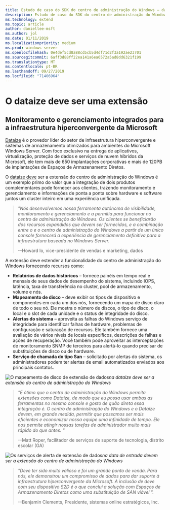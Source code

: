 ```yaml
---
title: Estudo de caso do SDK do centro de administração do Windows – dados
description: Estudo de caso do SDK do centro de administração do Windows – dados
ms.technology: extend
ms.topic: article
author: daniellee-msft
ms.author: jol
ms.date: 01/11/2019
ms.localizationpriority: medium
ms.prod: windows-server
ms.openlocfilehash: 0e4def5cd8a88cd5cb5d4df71d2f3a192ae23701
ms.sourcegitcommit: 6aff3d88ff22ea141a6ea6572a5ad8dd6321f199
ms.translationtype: MT
ms.contentlocale: pt-BR
ms.lasthandoff: 09/27/2019
ms.locfileid: "71406964"
---
```

# <a name="dataon-must-extension"></a>O dataize deve ser uma extensão

## <a name="integrated-monitoring-and-management-for-microsoft-hyper-converged-infrastructure"></a>Monitoramento e gerenciamento integrados para a infraestrutura hiperconvergente da Microsoft

[Dataize](http://www.dataonstorage.com/) é o provedor líder do setor de infraestrutura hiperconvergente e sistemas de armazenamento otimizados para ambientes do Microsoft Windows Server. Com foco exclusivo na entrega de aplicativos, virtualização, proteção de dados e serviços de nuvem híbridos da Microsoft, ele tem mais de 650 implantações corporativas e mais de 120PB de implantações de Espaços de Armazenamento Diretos.

O [dataize deve](http://www.dataonstorage.com/must) ser a extensão do centro de administração do Windows é um exemplo primo do valor que a integração de dois produtos complementares pode fornecer aos clientes, trazendo monitoramento e gerenciamento e informações de ponta a ponta sobre hardware e software juntos um cluster inteiro em uma experiência unificada.

> <cite>"Nós desenvolvemos nossa ferramenta autônoma de visibilidade, monitoramento e gerenciamento e a permitia para funcionar no centro de administração do Windows. Os clientes se beneficiarão dos recursos expandidos que devem ser fornecidos, e a combinação entre o e o centro de administração do Windows a partir de um único console fornecerá a experiência de gerenciamento definitiva para a infraestrutura baseada no Windows Server.</cite>
>
> --Howard lo, vice-presidente de vendas e marketing, dados

A extensão deve estender a funcionalidade do centro de administração do Windows fornecendo recursos como:
- **Relatórios de dados históricos** – fornece painéis em tempo real e mensais de seus dados de desempenho do sistema, incluindo IOPS, latência, taxa de transferência no cluster, pool de armazenamento, volume e nós.
- **Mapeamento de disco** – deve exibir os tipos de dispositivo e componentes em cada um dos nós, fornecendo um mapa de disco claro de todo o seu nó. Ele mostra o número de discos, o tipo de disco, o local e o slot de cada unidade e o status de integridade do disco.
- **Alertas do sistema** – aproveita as falhas do Windows serviço de integridade para identificar falhas de hardware, problemas de configuração e saturação de recursos. Ele também fornece uma avaliação de vários níveis de locais específicos, descrições de falhas e ações de recuperação. Você também pode aproveitar as interceptações de monitoramento SNMP de terceiros para alertá-lo quando precisar de substituições de disco ou de hardware.
- **Serviço de chamada do tipo San** – solicitado por alertas do sistema, os administradores podem ter alertas de email automatizados enviados aos principais contatos.

![O mapeamento de](../../media/extend-case-study-dataon/dataon-1.png)
disco de extensão de dados*na dataize deve ser a extensão do centro de administração do Windows*

> <cite>"É ótimo que o centro de administração do Windows permita extensões como Dataize, de modo que eu possa usar ambas as ferramentas no mesmo console e gosto de quão direta essa integração é. O centro de administração do Windows e o Dataize devem, em grande medida, permitir que possamos ser mais eficientes e economizar nossa equipe uma infinidade de tempo. Ele nos permite atingir nossas tarefas de administrador muito mais rápido do que antes. "</cite>
>
> --Matt Roper, facilitador de serviços de suporte de tecnologia, distrito escolar (GA)

![Os serviços de](../../media/extend-case-study-dataon/dataon-2.png)
alerta de extensão de dados*na data de entrada devem ser a extensão do centro de administração do Windows*

> <cite>"Deve ter sido muito valioso e foi um grande ponto de venda. Para nós, ele demonstrou um compromisso de dados para dar suporte à infraestrutura hiperconvergente da Microsoft. A inclusão de deve com seu dispositivo S2D é o que conclui a solução com Espaços de Armazenamento Diretos como uma substituição de SAN viável ".</cite>
>
> --Benjamin Clements, Presidente, sistemas online estratégicos, Inc.